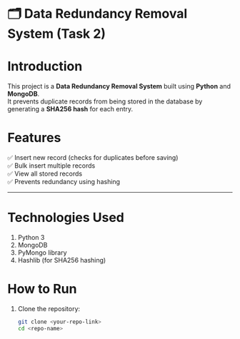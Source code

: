 # 🗂️ Data Redundancy Removal System (Task 2)

# Introduction
This project is a **Data Redundancy Removal System** built using **Python** and **MongoDB**.  
It prevents duplicate records from being stored in the database by generating a **SHA256 hash** for each entry.

# Features
✅ Insert new record (checks for duplicates before saving)  
✅ Bulk insert multiple records  
✅ View all stored records  
✅ Prevents redundancy using hashing  

---

# Technologies Used
1) Python 3  
2) MongoDB
3) PyMongo library  
4) Hashlib (for SHA256 hashing)  

# How to Run

1. Clone the repository:
   ```bash
   git clone <your-repo-link>
   cd <repo-name>
